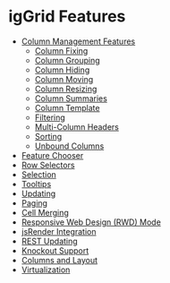 ﻿<!--
|metadata|
{
    "fileName": "iggrid-features-landing-page",
    "controlName": "igGrid",
    "tags": ["Grids"]
}
|metadata|
-->

# igGrid Features



-   [Column Management Features](igGrid-ColumnManagementFeatures-LandingPage.html)
    -   [Column Fixing](igGrid-ColumnFixing-LandingPage.html)
    -   [Column Grouping](igGrid-GroupBy.html)
    -   [Column Hiding](igGrid-Column-Hiding.html)
    -   [Column Moving](igGrid-ColumnMoving-LandingPage.html)
    -   [Column Resizing](igGrid-Column-Resizing.html)
    -   [Column Summaries](igGrid-Column-Summaries.html)
    -   [Column Template](igGrid-Column-Template.html)
    -   [Filtering](igGrid-Filtering.html)
    -   [Multi-Column Headers](igGrid-MultiColumnHeaders-LandingPage.html)
    -   [Sorting](igGrid-Sorting.html)
    -   [Unbound Columns](igGrid-UnboundColumns-Landing-Page.html)
-   [Feature Chooser](igGrid-Feature-Chooser.html)
-   [Row Selectors](igGrid-Row-Selectors.html)
-   [Selection](igGrid-Selection.html)
-   [Tooltips](igGrid-Tooltips.html)
-   [Updating](igGrid-Updating-LandingPage.html)
-   [Paging](igGrid-Paging.html)
-   [Cell Merging](igGrid-CellMerging-LandingPage.html)
-   [Responsive Web Design (RWD) Mode](igGrid-Responsive-Web-Design-Mode-LandingPage.html)
-   [jsRender Integration](igGrid-jsRender-Integration.html)
-   [REST Updating](igGrid-REST-Updating.html)
-   [Knockout Support](igGrid-Configuring-Knockout-Support.html)
-   [Columns and Layout](igGrid-Columns-and-Layout.html)
-   [Virtualization](igGrid-Virtualization.html)

 

 


